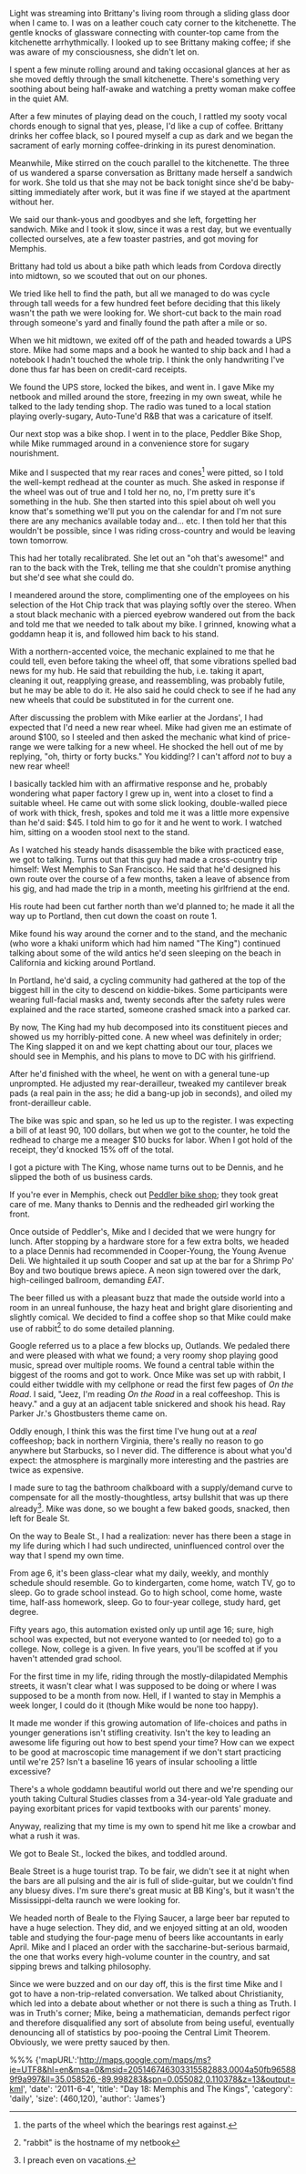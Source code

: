 
Light was streaming into Brittany's living room through a sliding glass door
when I came to. I was on a leather couch caty corner to the kitchenette. The
gentle knocks of glassware connecting with counter-top came from the kitchenette
arrhythmically. I looked up to see Brittany making coffee; if she was aware of
my consciousness, she didn't let on.

I spent a few minute rolling around and taking occasional glances at her as she
moved deftly through the small kitchenette. There's something very soothing
about being half-awake and watching a pretty woman make coffee in the quiet AM.

After a few minutes of playing dead on the couch, I rattled my sooty vocal
chords enough to signal that yes, please, I'd like a cup of coffee. Brittany
drinks her coffee black, so I poured myself a cup as dark and we began the
sacrament of early morning coffee-drinking in its purest denomination.

Meanwhile, Mike stirred on the couch parallel to the kitchenette. The three of
us wandered a sparse conversation as Brittany made herself a sandwich
for work. She told us that she may not be back tonight since she'd be
baby-sitting immediately after work, but it was fine if we stayed at the
apartment without her.

We said our thank-yous and goodbyes and she left, forgetting her sandwich. Mike
and I took it slow, since it was a rest day, but we eventually collected
ourselves, ate a few toaster pastries, and got moving for Memphis.

Brittany had told us about a bike path which leads from Cordova directly into
midtown, so we scouted that out on our phones.

We tried like hell to find the path, but all we managed to do was cycle through
tall weeds for a few hundred feet before deciding that this likely wasn't the
path we were looking for. We short-cut back to the main road through someone's
yard and finally found the path after a mile or so.
                                 
<div class="imageWithCaption">
	<div class="imageCaption">
	</div>
</div>
                                 
When we hit midtown, we exited off of the path and headed towards a UPS store.
Mike had some maps and a book he wanted to ship back and I had a notebook I
hadn't touched the whole trip. I think the only handwriting I've done thus far
has been on credit-card receipts.

We found the UPS store, locked the bikes, and went in. I gave Mike my netbook
and milled around the store, freezing in my own sweat, while he talked to the
lady tending shop. The radio was tuned to a local station playing overly-sugary,
Auto-Tune'd R&B that was a caricature of itself. 

Our next stop was a bike shop. I went in to the place, Peddler Bike Shop,
while Mike rummaged around in a convenience store for sugary nourishment. 
 
<div class="imageWithCaption">
	<div class="imageCaption">
	</div>
</div>
                                                         
Mike and I suspected that my rear races and cones[^1] were pitted, so I told the
well-kempt redhead at the counter as much. She asked in response if the wheel
was out of true and I told her no, no, I'm pretty sure it's something in the
hub. She then started into this spiel about oh well you know that's something
we'll put you on the calendar for and I'm not sure there are any mechanics
available today and... etc. I then told her that this wouldn't be possible,
since I was riding cross-country and would be leaving town tomorrow.

This had her totally recalibrated. She let out an "oh that's awesome!" and ran
to the back with the Trek, telling me that she couldn't promise anything but
she'd see what she could do.

I meandered around the store, complimenting one of the employees on his
selection of the Hot Chip track that was playing softly over the stereo. When a
stout black mechanic with a pierced eyebrow wandered out from the back and told
me that we needed to talk about my bike. I grinned, knowing what a goddamn heap
it is, and followed him back to his stand.
      
<div class="imageWithCaption">
	<div class="imageCaption">
	</div>
</div>

With a northern-accented voice, the mechanic explained to me that he could tell,
even before taking the wheel off, that some vibrations spelled bad news for my
hub. He said that rebuilding the hub, i.e. taking it apart, cleaning it out,
reapplying grease, and reassembling, was probably futile, but he may be able to
do it. He also said he could check to see if he had any new wheels that could be
substituted in for the current one.

After discussing the problem with Mike earlier at the Jordans', I had expected
that I'd need a new rear wheel. Mike had given me an estimate of around $100, so
I steeled and then asked the mechanic what kind of price-range we were talking
for a new wheel. He shocked the hell out of me by replying, "oh, thirty or forty
bucks." You kidding!? I can't afford *not* to buy a new rear wheel!

I basically tackled him with an affirmative response and he, probably wondering
what paper factory I grew up in, went into a closet to find a suitable wheel. He
came out with some slick looking, double-walled piece of work with thick, fresh,
spokes and told me it was a little more expensive than he'd said: $45. I told
him to go for it and he went to work. I watched him, sitting on a wooden stool
next to the stand.

As I watched his steady hands disassemble the bike with practiced ease, we got
to talking. Turns out that this guy had made a cross-country trip himself: West
Memphis to San Francisco. He said that he'd designed his own route over the
course of a few months, taken a leave of absence from his gig, and had made the
trip in a month, meeting his girlfriend at the end.

His route had been cut farther north than we'd planned to; he made it all the
way up to Portland, then cut down the coast on route 1.

Mike found his way around the corner and to the stand, and the mechanic (who
wore a khaki uniform which had him named "The King") continued talking about
some of the wild antics he'd seen sleeping on the beach in California and
kicking around Portland.

In Portland, he'd said, a cycling community had gathered at the top of the
biggest hill in the city to descend on kiddie-bikes. Some participants were wearing
full-facial masks and, twenty seconds after the safety rules were explained and
the race started, someone crashed smack into a parked car.

By now, The King had my hub decomposed into its constituent pieces and showed us
my horribly-pitted cone. A new wheel was definitely in order; The King slapped
it on and we kept chatting about our tour, places we should see in Memphis, and
his plans to move to DC with his girlfriend.

After he'd finished with the wheel, he went on with a general tune-up
unprompted. He adjusted my rear-derailleur, tweaked my cantilever break pads (a
real pain in the ass; he did a bang-up job in seconds), and oiled my
front-derailleur cable.

The bike was spic and span, so he led us up to the register. I was expecting a
bill of at least 90, 100 dollars, but when we got to the counter, he told the
redhead to charge me a meager $10 bucks for labor. When I got hold of the
receipt, they'd knocked 15% off of the total.

I got a picture with The King, whose name turns out to be Dennis, and he slipped
the both of us business cards.

If you're ever in Memphis, check out [Peddler bike
shop](http://peddlerbikeshop.com/); they took great care of me. Many thanks
to Dennis and the redheaded girl working the front.

Once outside of Peddler's, Mike and I decided that we were hungry for lunch.
After stopping by a hardware store for a few extra bolts, we headed to a place
Dennis had recommended in Cooper-Young, the Young Avenue Deli. We hightailed it
up south Cooper and sat up at the bar for a Shrimp Po' Boy and two boutique
brews apiece. A neon sign towered over the dark, high-ceilinged ballroom,
demanding *EAT*.

The beer filled us with a pleasant buzz that made the outside world into a room
in an unreal funhouse, the hazy heat and bright glare disorienting and slightly
comical. We decided to find a coffee shop so that Mike could make use of
rabbit[^2] to do some detailed planning.
                                          
<div class="imageWithCaption">
	<div class="imageCaption">
	</div>
</div>

Google referred us to a place a few blocks up, Outlands. We pedaled there and
were pleased with what we found; a very roomy shop playing good music, spread
over multiple rooms. We found a central table within the biggest of the rooms
and got to work. Once Mike was set up with rabbit, I could either twiddle with
my cellphone or read the first few pages of *On the Road*. I said, "Jeez, I'm
reading *On the Road* in a real coffeeshop. This is heavy." and a guy at an
adjacent table snickered and shook his head. Ray Parker Jr.'s Ghostbusters theme
came on.

Oddly enough, I think this was the first time I've hung out at a *real*
coffeeshop; back in northern Virginia, there's really no reason to go anywhere
but Starbucks, so I never did. The difference is about what you'd expect: the
atmosphere is marginally more interesting and the pastries are twice as expensive.

I made sure to tag the bathroom chalkboard with a supply/demand curve to
compensate for all the mostly-thoughtless, artsy bullshit that was up there
already[^3]. Mike was done, so we bought a few baked goods, snacked, then left
for Beale St.

On the way to Beale St., I had a realization: never has there been a stage in my
life during which I had such undirected, uninfluenced control over the way that
I spend my own time. 

From age 6, it's been glass-clear what my daily, weekly, and monthly schedule
should resemble. Go to kindergarten, come home, watch TV, go to sleep.
Go to grade school instead. Go to high school, come home, waste time,
half-ass homework, sleep. Go to four-year college, study hard, get degree.

Fifty years ago, this automation existed only up until age 16; sure, high school
was expected, but not everyone wanted to (or needed to) go to a college. Now,
college is a given. In five years, you'll be scoffed at if you haven't attended
grad school.

For the first time in my life, riding through the mostly-dilapidated Memphis
streets, it wasn't clear what I was supposed to be doing or where I was supposed
to be a month from now. Hell, if I wanted to stay in Memphis a week longer, I
could do it (though Mike would be none too happy).

It made me wonder if this growing automation of life-choices and paths in
younger generations isn't stifling creativity. Isn't the key to leading an
awesome life figuring out how to best spend your time? How can we expect to be
good at macroscopic time management if we don't start practicing until we're 25?
Isn't a baseline 16 years of insular schooling a little excessive? 

There's a whole goddamn beautiful world out there and we're spending our youth
taking Cultural Studies classes from a 34-year-old Yale graduate and paying
exorbitant prices for vapid textbooks with our parents' money. 

Anyway, realizing that my time is my own to spend hit me like a crowbar and what
a rush it was.

We got to Beale St., locked the bikes, and toddled around. 

Beale Street is a huge tourist trap. To be fair, we didn't see it at night when the
bars are all pulsing and the air is full of slide-guitar, but we couldn't find
any bluesy dives. I'm sure there's great music at BB King's, but it wasn't the
Mississippi-delta raunch we were looking for.

We headed north of Beale to the Flying Saucer, a large beer bar reputed to have
a huge selection. They did, and we enjoyed sitting at an old, wooden table and
studying the four-page menu of beers like accountants in early April. Mike and I
placed an order with the saccharine-but-serious barmaid, the one that works every
high-volume counter in the country, and sat sipping brews and talking
philosophy.

Since we were buzzed and on our day off, this is the first time Mike and I got
to have a non-trip-related conversation. We talked about Christianity, which led
into a debate about whether or not there is such a thing as Truth. I was in
Truth's corner; Mike, being a mathematician, demands perfect rigor and therefore
disqualified any sort of absolute from being useful, eventually denouncing all
of statistics by poo-pooing the Central Limit Theorem. Obviously, we were pretty
sauced by then.

[^1]: the parts of the wheel which the bearings rest against.
[^2]: "rabbit" is the hostname of my netbook
[^3]: I preach even on vacations.
    
%%%
{'mapURL':'http://maps.google.com/maps/ms?ie=UTF8&hl=en&msa=0&msid=205146746303315582883.0004a50fb965889f9a997&ll=35.058526,-89.998283&spn=0.055082,0.110378&z=13&output=kml',
 'date': '2011-6-4',
 'title': "Day 18: Memphis and The Kings",
 'category': 'daily',
 'size': (460,120),
 'author': 'James'}                                  

